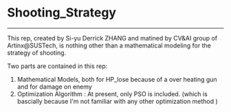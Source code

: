 # Shooting_Strategy
---
This rep, created by Si-yu Derrick ZHANG and matined by CV\&AI group of Artinx@SUSTech, is nothing other than a mathematical modeling for the strategy of shooting.

Two parts are contained in this rep:

1. Mathematical Models, both for HP_lose because of a over heating gun and for damage on enemy
2. Optimization Algorithm : At present, only PSO is included. (which is bascially because I'm not familiar with any other optimization method )
